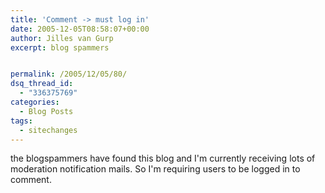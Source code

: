 ```yaml
---
title: 'Comment -> must log in'
date: 2005-12-05T08:58:07+00:00
author: Jilles van Gurp
excerpt: blog spammers


permalink: /2005/12/05/80/
dsq_thread_id:
  - "336375769"
categories:
  - Blog Posts
tags:
  - sitechanges
---
```

the blogspammers have found this blog and I'm currently receiving lots of moderation notification mails. So I'm requiring users to be logged in to comment. 